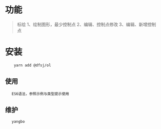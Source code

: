 # 功能
> 标绘
> 1、绘制图形，最少控制点
> 2、编辑、控制点修改
> 3、编辑、新增控制点
# 安装
```shell
    yarn add @dfsj/ol
```
## 使用

``` 
   ES6语法，参照示例与类型提示使用
```
## 维护
```shell
   yangbo
```